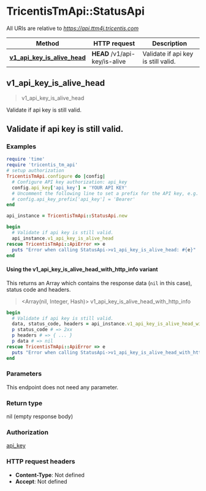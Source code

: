 # TricentisTmApi::StatusApi

All URIs are relative to *https://api.ttm4j.tricentis.com*

| Method | HTTP request | Description |
| ------ | ------------ | ----------- |
| [**v1_api_key_is_alive_head**](StatusApi.md#v1_api_key_is_alive_head) | **HEAD** /v1/api-key/is-alive | Validate if api key is still valid. |


## v1_api_key_is_alive_head

> v1_api_key_is_alive_head

Validate if api key is still valid.

## Validate if api key is still valid.

### Examples

```ruby
require 'time'
require 'tricentis_tm_api'
# setup authorization
TricentisTmApi.configure do |config|
  # Configure API key authorization: api_key
  config.api_key['api_key'] = 'YOUR API KEY'
  # Uncomment the following line to set a prefix for the API key, e.g. 'Bearer' (defaults to nil)
  # config.api_key_prefix['api_key'] = 'Bearer'
end

api_instance = TricentisTmApi::StatusApi.new

begin
  # Validate if api key is still valid.
  api_instance.v1_api_key_is_alive_head
rescue TricentisTmApi::ApiError => e
  puts "Error when calling StatusApi->v1_api_key_is_alive_head: #{e}"
end
```

#### Using the v1_api_key_is_alive_head_with_http_info variant

This returns an Array which contains the response data (`nil` in this case), status code and headers.

> <Array(nil, Integer, Hash)> v1_api_key_is_alive_head_with_http_info

```ruby
begin
  # Validate if api key is still valid.
  data, status_code, headers = api_instance.v1_api_key_is_alive_head_with_http_info
  p status_code # => 2xx
  p headers # => { ... }
  p data # => nil
rescue TricentisTmApi::ApiError => e
  puts "Error when calling StatusApi->v1_api_key_is_alive_head_with_http_info: #{e}"
end
```

### Parameters

This endpoint does not need any parameter.

### Return type

nil (empty response body)

### Authorization

[api_key](../README.md#api_key)

### HTTP request headers

- **Content-Type**: Not defined
- **Accept**: Not defined

